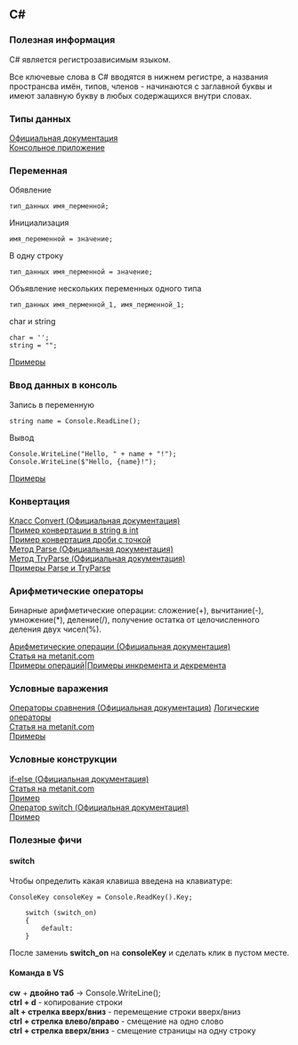 ## C#


### Полезная информация

C# является регистрозависимым языком.

Все ключевые слова в C# вводятся в нижнем регистре, а названия пространсва имён, типов, членов - начинаются с заглавной буквы и имеют залавную букву в любых содержащихся внутри словах.


### Типы данных

[Официальная документация](https://docs.microsoft.com/ru-ru/dotnet/csharp/language-reference/keywords/built-in-types-table)  
[Консольное приложение](https://github.com/PinkDeer/ConsoleApps/blob/master/DataTypes/Program.cs)


### Переменная

Обявление
```
тип_данных имя_перменной;
```
Инициализация
```
имя_переменной = значение;
```
В одну строку
```
тип_данных имя_перменной = значение;
```
Объявление нескольких переменных одного типа
```
тип_данных имя_перменной_1, имя_перменной_1;
```
char и string
```
char = '';
string = "";
```
[Примеры](https://github.com/PinkDeer/ConsoleApps/blob/master/variables/Program.cs)

### Ввод данных в консоль

Запись в переменную
```
string name = Console.ReadLine();
```
Вывод
```
Console.WriteLine("Hello, " + name + "!");
Console.WriteLine($"Hello, {name}!");
```
[Примеры](https://github.com/PinkDeer/ConsoleApps/blob/master/InputToTheConsole/Program.cs)


### Конвертация

[Класс Convert (Официальная документация)](https://docs.microsoft.com/ru-ru/dotnet/api/system.convert?view=netframework-4.8)  
[Пример конвертации в string в int](https://github.com/PinkDeer/ConsoleApps/blob/master/Conversion/Program.cs)  
[Пример конвертация дроби с точкой](https://github.com/PinkDeer/ConsoleApps/blob/master/FractionConversion/Program.cs)  
[Метод Parse (Официальная документация)](https://docs.microsoft.com/ru-ru/dotnet/api/system.int32.parse?view=netframework-4.8#System_Int32_Parse_System_String_System_Globalization_NumberStyles_)  
[Метод TryParse (Официальная документация)](https://docs.microsoft.com/ru-ru/dotnet/api/system.int32.tryparse?view=netframework-4.8)  
[Примеры Parse и TryParse](https://github.com/PinkDeer/ConsoleApps/blob/master/ParseTryparse/Program.cs)

### Арифметические операторы

Бинарные арифметические операции: сложение(+), вычитание(-), умножение(*), деление(/), получение остатка от целочисленного деления двух чисел(%).

[Арифметические операции (Официальная документация)](https://docs.microsoft.com/ru-ru/dotnet/csharp/language-reference/operators/arithmetic-operators)  
[Статья на metanit.com](https://metanit.com/sharp/tutorial/2.3.php)  
[Примеры операций](https://github.com/PinkDeer/ConsoleApps/blob/master/ArithmeticOperations/Program.cs)|[Примеры инкремента и декремента](https://github.com/PinkDeer/ConsoleApps/blob/master/Increment%2CDecrement/Program.cs)  

### Условные варажения

[Операторы сравнения (Официальная документация)](https://docs.microsoft.com/ru-ru/dotnet/csharp/language-reference/operators/comparison-operators)
[Логические операторы](https://docs.microsoft.com/ru-ru/dotnet/csharp/language-reference/operators/boolean-logical-operators)  
[Статья на metanit.com](https://metanit.com/sharp/tutorial/2.24.php)  
[Примеры](https://github.com/PinkDeer/ConsoleApps/blob/master/ConditionalExpressions/Program.cs)

### Условные конструкции

[if-else (Официальная документация)](https://docs.microsoft.com/ru-ru/dotnet/csharp/language-reference/keywords/if-else)  
[Статья на metanit.com](https://metanit.com/sharp/tutorial/2.5.php)    
[Пример](https://github.com/PinkDeer/ConsoleApps/blob/master/Conditional%D0%A1onstructions/Program.cs)  
[Оператор switch (Официальная документация)](https://docs.microsoft.com/ru-ru/dotnet/csharp/language-reference/keywords/switch)  
[Пример](https://github.com/PinkDeer/ConsoleApps/blob/master/switch/Program.cs)

### Полезные фичи

#### switch

Чтобы определить какая клавиша введена на клавиатуре:
```
ConsoleKey consoleKey = Console.ReadKey().Key;

    switch (switch_on)
    {
        default:
    }
```
После замениь __switch_on__ на __consoleKey__ и сделать клик в пустом месте.

#### Команда в VS

__cw__ + __двойно таб__ -> Console.WriteLine();  
__ctrl + d__ - копирование строки  
__alt + стрелка вверх/вниз__ - перемещение строки вверх/вниз  
__ctrl + стрелка влево/вправо__ - смещение на одно слово  
__ctrl + стрелка вверх/вниз__ - смещение страницы на одну строку  